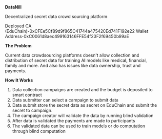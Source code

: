 **DataNill**

Decentralized secret data crowd sourcing platform 

Deployed CA (EduChain)-0xCFEe5Cf89d9f865C41744a475420Ed741F192e22
Wallet Address-0xC0061d8aec499163146FFE54f23F2f69450b99aE


**The Problem**

Current data crowdsourcing platforms doesn't allow collection and distribution of secret data for training AI models like medical, financial, family and more. And also has issues like data ownership, trust and payments.



**How It Works**
1. Data collection campaigns are created and the budget is deposited to smart contract
2. Data submitter can select a campaign to submit data 
3. Data submit store the secret data as secret on EduChain and submit the secret to campaign.
4. The campaign creator will validate the data by running blind validation 
5. After data is validated the payments are made to participants 
6. The validated data can be used to train models or do computation through blind computation 
